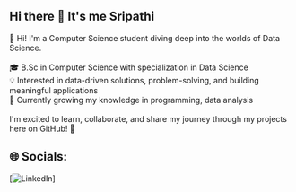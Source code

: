 ## Hi there 👋 It's me Sripathi

👋 Hi! I'm a Computer Science student diving deep into the worlds of Data Science. <br><br>🎓 B.Sc in Computer Science with specialization in Data Science<br>💡 Interested in data-driven solutions,  problem-solving, and building meaningful applications<br>🌱 Currently growing my knowledge in programming, data analysis<br><br>I'm excited to learn, collaborate, and share my journey through my projects here on GitHub! 🚀

## 🌐 Socials:
[![LinkedIn](https://img.shields.io/badge/LinkedIn-%230077B5.svg?logo=linkedin&logoColor=white)]
